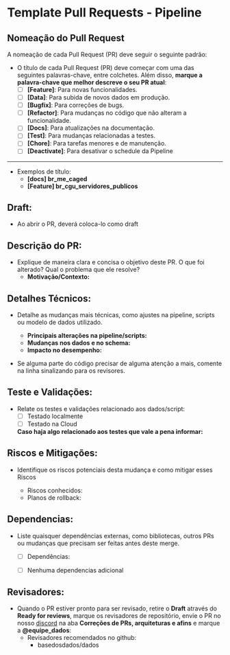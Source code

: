 
# Template Pull Requests - Pipeline

## Nomeação do Pull Request

A nomeação de cada Pull Request (PR) deve seguir o seguinte padrão:

- O título de cada Pull Request (PR) deve começar com uma das seguintes palavras-chave, entre colchetes. Além disso, **marque a palavra-chave que melhor descreve o seu PR atual**:
  - [ ]  **[Feature]**: Para novas funcionalidades.
  - [ ]  **[Data]**: Para subida de novos dados em produção.
  - [ ]  **[Bugfix]**: Para correções de bugs.
  - [ ]  **[Refactor]**: Para mudanças no código que não alteram a funcionalidade.
  - [ ]  **[Docs]**: Para atualizações na documentação.
  - [ ]  **[Test]**: Para mudanças relacionadas a testes.
  - [ ]  **[Chore]**: Para tarefas menores e de manutenção.
  - [ ]  **[Deactivate]**: Para desativar o schedule da Pipeline
---
  - Exemplos de título:
    - **[docs] br_me_caged**
    - **[Feature] br_cgu_servidores_publicos**

## Draft:
- Ao abrir o PR, deverá coloca-lo como draft

## Descrição do PR:

- Explique de maneira clara e concisa o objetivo deste PR. O que foi alterado? Qual o problema que ele resolve?
    - **Motivação/Contexto:** <!-- Qual a necessidade dessa mudança? -->


## Detalhes Técnicos:

- Detalhe as mudanças mais técnicas, como ajustes na pipeline, scripts ou modelo de dados utilizado.

    - **Principais alterações na pipeline/scripts:** <!-- Cite as principais mudanças na pipeline/script -->
    - **Mudanças nos dados e no schema:** <!-- Cite se há mudanças nos dados e no schema -->
    - **Impacto no desempenho:** <!-- Cite os impactos de desempenho dessas mudanças -->

- Se alguma parte do código precisar de alguma atenção a mais, comente na linha sinalizando para os revisores.

## Teste e Validações:

- Relate os testes e validações relacionado aos dados/script:
  - [ ]  Testado localmente
  - [ ]  Testado na Cloud

  **Caso haja algo relacionado aos testes que vale a pena informar:** <!-- Cite informações sobre os testes? -->

## Riscos e Mitigações:
- Identifique os riscos potenciais desta mudança e como mitigar esses Riscos

    - Riscos conhecidos: <!-- Cite problemas que podem surgir -->
    - Planos de rollback: <!-- Explique como reverter as mudanças -->

## Dependencias:
- Liste quaisquer dependências externas, como bibliotecas, outros PRs ou mudanças que precisam ser feitas antes deste merge.
    - [ ]  Dependências: <!-- Cite dependencias, bibliotecas e outros PRs que são relacionados a esse Pull Requests antes de mergear -->
    - [ ]  Nenhuma dependencias adicional


## Revisadores:
- Quando o PR estiver pronto para ser revisado, retire o **Draft** através do **Ready for reviews**, marque os revisadores de repositório, envie o PR no nosso [discord](https://discord.gg/V3yTWRYWZZ) na aba **Correções de PRs, arquiteturas e afins** e marque a **@equipe_dados**:
    - Revisadores recomendados no github:
        - basedosdados/dados
